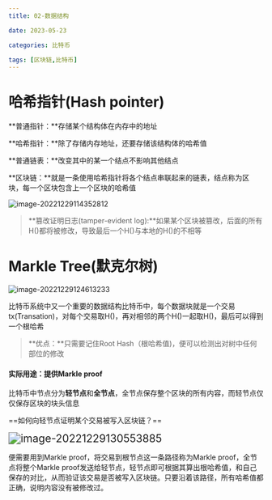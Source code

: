 ```yaml
---
title: 02-数据结构

date: 2023-05-23	

categories: 比特币	

tags: [区块链,比特币]
---	
```


# 哈希指针(Hash pointer)

**普通指针：**存储某个结构体在内存中的地址

**哈希指针：**除了存储内存地址，还要存储该结构体的哈希值

**普通链表：**改变其中的某一个结点不影响其他结点

**区块链：**就是一条使用哈希指针将各个结点串联起来的链表，结点称为区块，每一个区块包含上一个区块的哈希值

![image-20221229114352812](/noteimg/C:/Users/zhuba/Desktop/PersonalBlog/source/_posts/区块链/比特币/img/image-20221229114352812.png)     

> **篡改证明日志(tamper-evident log):**如果某个区块被篡改，后面的所有H()都将被修改，导致最后一个H()与本地的H()的不相等

# Markle Tree(默克尔树)

![image-20221229124613233](/noteimg/C:/Users/zhuba/Desktop/PersonalBlog/source/_posts/区块链/比特币/img/image-20221229124613233.png) 

比特币系统中又一个重要的数据结构比特币中，每个数据块就是一个交易tx(Transation)，对每个交易取H()，再对相邻的两个H()一起取H()，最后可以得到一个根哈希

> **优点：**只需要记住Root Hash（根哈希值)，便可以检测出对树中任何部位的修改

#### 实际用途：提供Markle proof

比特币中节点分为**轻节点**和**全节点**，全节点保存整个区块的所有内容，而轻节点仅仅保存区块的块头信息

==如何向轻节点证明某个交易被写入区块链？==

<img src="/noteimg/C:/Users/zhuba/Desktop/PersonalBlog/source/_posts/区块链/比特币/img/image-20221229130553885.png" alt="image-20221229130553885" style="zoom:150%;" /> 

便需要用到Markle proof，将交易到根节点这一条路径称为Markle proof，全节点将整个Markle proof发送给轻节点，轻节点即可根据其算出根哈希值，和自己保存的对比，从而验证该交易是否被写入区块链。只要沿着该路径，所有哈希值都正确，说明内容没有被修改过。

